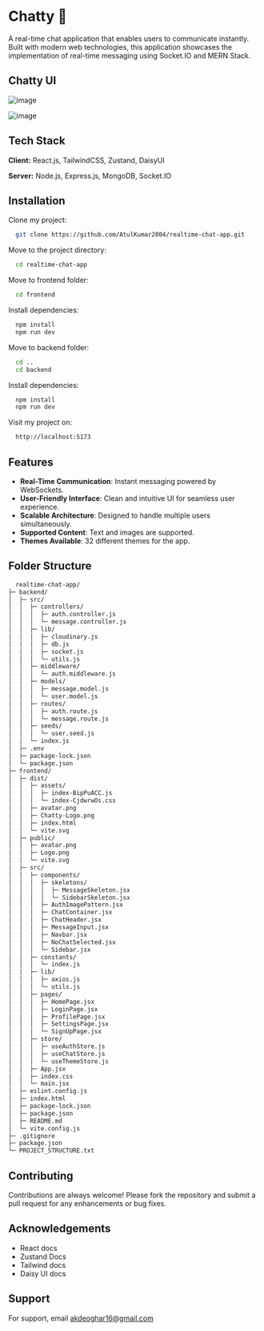 
# Chatty 📩

A real-time chat application that enables users to communicate instantly. Built with modern web technologies, this application showcases the implementation of real-time messaging using Socket.IO and MERN Stack.


## Chatty UI

![image](https://ik.imagekit.io/664tsfyzq/Screenshot%202025-05-26%20201533.png?updatedAt=1748271037101)

![image](https://ik.imagekit.io/664tsfyzq/Screenshot%202025-05-26%20201544.png?updatedAt=1748271673818)


## Tech Stack

**Client:** React.js, TailwindCSS, Zustand, DaisyUI

**Server:** Node.js, Express.js, MongoDB, Socket.IO


## Installation

Clone my project:

```bash
  git clone https://github.com/AtulKumar2004/realtime-chat-app.git
```
Move to the project directory:
```bash
  cd realtime-chat-app
```
Move to frontend folder:
```bash
  cd frontend
```
Install dependencies:
```bash
  npm install
  npm run dev
```
Move to backend folder:
```bash
  cd ..
  cd backend
```
Install dependencies:
```bash
  npm install
  npm run dev
```
Visit my project on:
```bash
  http://localhost:5173
```



## Features
- **Real-Time Communication**: Instant messaging powered by WebSockets.
- **User-Friendly Interface**: Clean and intuitive UI for seamless user experience.
- **Scalable Architecture**: Designed to handle multiple users simultaneously.
- **Supported Content**: Text and images are supported.
- **Themes Available**: 32 different themes for the app.
## Folder Structure

```bash
  realtime-chat-app/
├─ backend/
│  ├─ src/
│  │  ├─ controllers/
│  │  │  ├─ auth.controller.js
│  │  │  └─ message.controller.js
│  │  ├─ lib/
│  │  │  ├─ cloudinary.js
│  │  │  ├─ db.js
│  │  │  ├─ socket.js
│  │  │  └─ utils.js
│  │  ├─ middleware/
│  │  │  └─ auth.middleware.js
│  │  ├─ models/
│  │  │  ├─ message.model.js
│  │  │  └─ user.model.js
│  │  ├─ routes/
│  │  │  ├─ auth.route.js
│  │  │  └─ message.route.js
│  │  ├─ seeds/
│  │  │  └─ user.seed.js
│  │  └─ index.js
│  ├─ .env
│  ├─ package-lock.json
│  └─ package.json
├─ frontend/
│  ├─ dist/
│  │  ├─ assets/
│  │  │  ├─ index-BipPuACC.js
│  │  │  └─ index-CjdwrwOs.css
│  │  ├─ avatar.png
│  │  ├─ Chatty-Logo.png
│  │  ├─ index.html
│  │  └─ vite.svg
│  ├─ public/
│  │  ├─ avatar.png
│  │  ├─ Logo.png
│  │  └─ vite.svg
│  ├─ src/
│  │  ├─ components/
│  │  │  ├─ skeletons/
│  │  │  │  ├─ MessageSkeleton.jsx
│  │  │  │  └─ SidebarSkeleton.jsx
│  │  │  ├─ AuthImagePattern.jsx
│  │  │  ├─ ChatContainer.jsx
│  │  │  ├─ ChatHeader.jsx
│  │  │  ├─ MessageInput.jsx
│  │  │  ├─ Navbar.jsx
│  │  │  ├─ NoChatSelected.jsx
│  │  │  └─ Sidebar.jsx
│  │  ├─ constants/
│  │  │  └─ index.js
│  │  ├─ lib/
│  │  │  ├─ axios.js
│  │  │  └─ utils.js
│  │  ├─ pages/
│  │  │  ├─ HomePage.jsx
│  │  │  ├─ LoginPage.jsx
│  │  │  ├─ ProfilePage.jsx
│  │  │  ├─ SettingsPage.jsx
│  │  │  └─ SignUpPage.jsx
│  │  ├─ store/
│  │  │  ├─ useAuthStore.js
│  │  │  ├─ useChatStore.js
│  │  │  └─ useThemeStore.js
│  │  ├─ App.jsx
│  │  ├─ index.css
│  │  └─ main.jsx
│  ├─ eslint.config.js
│  ├─ index.html
│  ├─ package-lock.json
│  ├─ package.json
│  ├─ README.md
│  └─ vite.config.js
├─ .gitignore
├─ package.json
└─ PROJECT_STRUCTURE.txt

```
## Contributing

Contributions are always welcome! Please fork the repository and submit a pull request for any enhancements or bug fixes.

## Acknowledgements

 - React docs
 - Zustand Docs
 - Tailwind docs
 - Daisy UI docs


## Support

For support, email akdeoghar16@gmail.com

